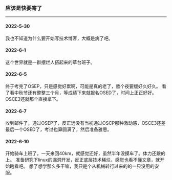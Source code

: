 ### 应该是快要寄了
***

#### 2022-5-30
我也不知道为什么要开始写技术博客，大概是病了吧。
#### 2022-6-1
这个世界就是一群摆烂人搭起来的草台班子。
#### 2022-6-5
终于考完了OSEP，只是感觉好累啊，可能是真的老了，熬个夜要缓好久好久。
看了看中秋节还有整整三个月，等成绩下来就报名OSED了，时间上正正好好。OSCE3还就那个直接拿下。
#### 2022-6-7
收到邮件了，通过OSEP了，反正远没有当初通过OSCP那种激动感，OSCE3还差最后一个OSED了，考过也算圆满了，然后准备雅思。
#### 2022-6-10
开始骑车上班了，一天来回40km，就感觉还好，虽然半年没摸车了。体力还跟的上。
准备研究下linux的漏洞开发，反正底层技术稀烂，感觉也看不懂文章，就开始瞎看吧。
想了想学那么多干嘛，我只是个从机械转行过来的的一只没用的安服。